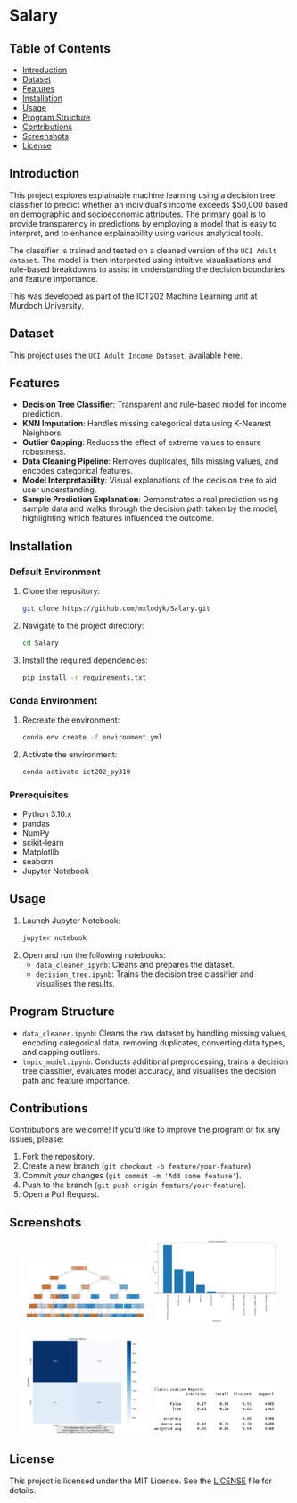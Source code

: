 # Salary

## Table of Contents
- [Introduction](#introduction)
- [Dataset](#dataset)
- [Features](#features)
- [Installation](#installation)
- [Usage](#usage)
- [Program Structure](#program-structure)
- [Contributions](#contributions)
- [Screenshots](#screenshots)
- [License](#license)

## Introduction
This project explores explainable machine learning using a decision tree classifier to predict whether an individual's income exceeds $50,000 based on demographic and socioeconomic attributes. The primary goal is to provide transparency in predictions by employing a model that is easy to interpret, and to enhance explainability using various analytical tools.

The classifier is trained and tested on a cleaned version of the `UCI Adult dataset`. The model is then interpreted using intuitive visualisations and rule-based breakdowns to assist in understanding the decision boundaries and feature importance.

This was developed as part of the ICT202 Machine Learning unit at Murdoch University.

## Dataset
This project uses the `UCI Adult Income Dataset`, available [here](https://archive.ics.uci.edu/dataset/2/adult).

## Features
- **Decision Tree Classifier**: Transparent and rule-based model for income prediction.
- **KNN Imputation**: Handles missing categorical data using K-Nearest Neighbors.
- **Outlier Capping**: Reduces the effect of extreme values to ensure robustness.
- **Data Cleaning Pipeline**: Removes duplicates, fills missing values, and encodes categorical features.
- **Model Interpretability**: Visual explanations of the decision tree to aid user understanding.
- **Sample Prediction Explanation**: Demonstrates a real prediction using sample data and walks through the decision path taken by the model, highlighting which features influenced the outcome.

## Installation
### Default Environment
1. Clone the repository:
    ```bash
    git clone https://github.com/mxlodyk/Salary.git
    ```
2. Navigate to the project directory:
    ```bash
    cd Salary
    ```
3. Install the required dependencies:
    ```bash
    pip install -r requirements.txt
    ```
### Conda Environment
1. Recreate the environment:
    ```bash
    conda env create -f environment.yml
    ```
2. Activate the environment:
    ```bash
    conda activate ict202_py310
    ```

### Prerequisites
- Python 3.10.x
- pandas
- NumPy
- scikit-learn
- Matplotlib
- seaborn
- Jupyter Notebook

## Usage
1. Launch Jupyter Notebook:
    ```bash
    jupyter notebook
    ```
2. Open and run the following notebooks:
    - `data_cleaner_ipynb`: Cleans and prepares the dataset.
    - `decision_tree.ipynb`: Trains the decision tree classifier and visualises the results.

## Program Structure
- `data_cleaner.ipynb`: Cleans the raw dataset by handling missing values, encoding categorical data, removing duplicates, converting data types, and capping outliers.
- `topic_model.ipynb`: Conducts additional preprocessing, trains a decision tree classifier, evaluates model accuracy, and visualises the decision path and feature importance.

## Contributions
Contributions are welcome! If you'd like to improve the program or fix any issues, please:
1. Fork the repository.
2. Create a new branch (`git checkout -b feature/your-feature`).
3. Commit your changes (`git commit -m 'Add some feature'`).
4. Push to the branch (`git push origin feature/your-feature`).
5. Open a Pull Request.

## Screenshots
<p align="center">
  <img src="screenshots/decision_tree.png" width="45%" />
  <img src="screenshots/feature_importance.png" width="45%" />
</p>
<p align="center">
  <img src="screenshots/confusion_matrix.png" width="45%" />
  <img src="screenshots/classification_report.png" width="45%" />
</p>

## License
This project is licensed under the MIT License. See the [LICENSE](LICENSE) file for details.